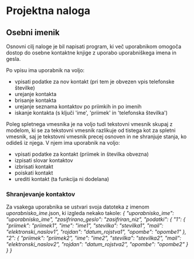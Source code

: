 Projektna naloga
==========

Osebni imenik
---------

Osnovni cilj naloge je bil napisati program, ki več uporabnikom omogoča
dostop do osebne kontaktne knjige z uporabo uporabniškega imena in gesla.

Po vpisu ima uporabnik na voljo:
* vpisati podatke za nov kontakt (pri tem je obvezen vpis telefonske številke)
* urejanje kontakta
* brisanje kontakta
* urejanje seznama kontaktov po priimkih in po imenih
* iskanje kontakta (s ključi 'ime', 'priimek' in 'telefonska številka')

Poleg spletnega vmesnika je na voljo tudi tekstovni vmesnik skupaj z modelom, ki se
za tekstovni vmesnik razlikuje od tistega kot za spletni vmesnik, saj je tekstovni vmesnik
precej osnoven in ne shranjuje stanja, ko odideš iz njega. V njem ima uporabnik na voljo:
* vpisati podatke za kontakt (priimek in številka obvezna)
* izpisati slovar kontaktov
* izbrisati kontakt
* poiskati kontakt
* urediti kontakt (ta funkcija ni dodelana)

### Shranjevanje kontaktov

Za vsakega uporabnika se ustvari svoja datoteka z imenom <i>uporabnisko_ime</i>.json,
ki izgleda nekako takole:
<i>
{
    "uporabnisko_ime": "uporabnisko_ime",
    "zasifrirano_geslo": "zasifriran_niz",
    "podatki": {
        "1": {
            "priimek": "priimek1",
            "ime": "ime1",
            "stevilka": "stevilka1",
            "mail": "elektronski_naslov1",
            "rojdan": "datum_rojstva1",
            "opombe": "opombe1"
        },
        "2": {
            "priimek": "priimek2",
            "ime": "ime2",
            "stevilka": "stevilka2",
            "mail": "elektronski_naslov2",
            "rojdan": "datum_rojstva2",
            "opombe": "opombe2"
        }
    }
}
</i>